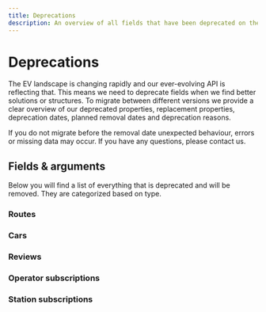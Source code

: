 ```yaml
---
title: Deprecations
description: An overview of all fields that have been deprecated on the Chargetrip API.
---
```


# Deprecations

The EV landscape is changing rapidly and our ever-evolving API is reflecting that. This means we need to deprecate fields when we find better solutions or structures. To migrate between different versions we provide a clear overview of our deprecated properties, replacement properties, deprecation dates, planned removal dates and deprecation reasons.

<note display="block">

If you do not migrate before the removal date unexpected behaviour, errors or missing data may occur. If you have any questions, please <cta action='smallchat'>contact us</cta>.

</note>

## Fields & arguments

Below you will find a list of everything that is deprecated and will be removed. They are categorized based on type.

### Routes

<deprecated-item 
    from-title="user" 
    description="May, 2021: user property is handled internally." 
    supported-until="Nov, 2021">
</deprecated-item>

<deprecated-item 
    from-title="route.elevationPlot" 
    to-title="route.pathPlot" 
    description="June, 2021: deprecated in favor of `pathPlot`" 
    supported-until="Dec, 2021">
</deprecated-item>

<deprecated-item 
    from-title="newRoute.routeRequest.operatorIds" 
    to-title="newRoute.routeRequest.operators" 
    description="Dec, 2021: deprecated in favor of `operators`" 
    supported-until="June, 2022">
</deprecated-item>

<deprecated-item 
    from-title="newRoute.routeRequest.operatorRequired" 
    to-title="newRoute.routeRequest.operators" 
    description="Dec, 2021: deprecated in favor of `operators`" 
    supported-until="June, 2022">
</deprecated-item>

<deprecated-item 
    from-title="newRoute.routeRequest.operatorPrefer" 
    to-title="newRoute.routeRequest.operators" 
    description="Dec, 2021: deprecated in favor of `operators`" 
    supported-until="June, 2022">
</deprecated-item>

<deprecated-item 
    from-title="amenityRanking" 
    description="Feb, 2022: deprecated." 
    supported-until="July, 2022">
</deprecated-item>

### Cars

<deprecated-item 
    from-title="carList.size (optional)" 
    to-title="carList.size (required)"
    description="January, 2021: carList query no longer supports fetching the full list in one go and requires pagination." 
    supported-until="Nov, 2021">
</deprecated-item>

<deprecated-item 
    from-title="externalId" 
    description="January, 2021: externalId is no longer being used internally." 
    supported-until="Nov, 2021">
</deprecated-item>

<deprecated-item 
    from-title="make" 
    to-title="naming.make"
    description="January, 2021: New clustering applied to improve property scalability." 
    supported-until="Nov, 2021">
</deprecated-item>

<deprecated-item 
    from-title="model" 
    to-title="naming.model"
    description="January, 2021: New clustering applied to improve property scalability." 
    supported-until="Nov, 2021">
</deprecated-item>

<deprecated-item 
    from-title="edition" 
    to-title="naming.version"
    description="January, 2021: New clustering applied to improve property scalability and alignment with EV Database values." 
    supported-until="Nov, 2021">
</deprecated-item>

<deprecated-item 
    from-title="version" 
    to-title="naming.edition"
    description="January, 2021: New clustering applied to improve property scalability and alignment with EV Database values." 
    supported-until="Nov, 2021">
</deprecated-item>

<deprecated-item 
    from-title="chargetripEdition" 
    to-title="naming.chargetrip_version"
    description="January, 2021: New clustering applied to improve property scalability." 
    supported-until="Nov, 2021">
</deprecated-item>

<deprecated-item 
    from-title="chargetripRange" 
    to-title="naming.chargetrip_range"
    description="January, 2021: New clustering applied to improve property scalability." 
    supported-until="Nov, 2021">
</deprecated-item>

<deprecated-item 
    from-title="fastChargingSupport" 
    to-title="routing.fast_charging_support"
    description="January, 2021: New clustering applied to improve property scalability." 
    supported-until="Nov, 2021">
</deprecated-item>

<deprecated-item 
    from-title="mode" 
    to-title="availability.status"
    description="January, 2021: New clustering applied to improve property scalability and alignment with EV Database values." 
    supported-until="Nov, 2021">
</deprecated-item>

<deprecated-item 
    from-title="seats" 
    to-title="body.seats"
    description="January, 2021: New clustering applied to improve property scalability." 
    supported-until="Nov, 2021">
</deprecated-item>

<deprecated-item 
    from-title="weight" 
    to-title="body.weight"
    description="January, 2021: New clustering applied to improve property scalability." 
    supported-until="Nov, 2021">
</deprecated-item>

<deprecated-item 
    from-title="height" 
    to-title="body.height"
    description="January, 2021: New clustering applied to improve property scalability." 
    supported-until="Nov, 2021">
</deprecated-item>

<deprecated-item 
    from-title="width" 
    to-title="body.width"
    description="January, 2021: New clustering applied to improve property scalability." 
    supported-until="Nov, 2021">
</deprecated-item>

<deprecated-item 
    from-title="batteryUsableKwh" 
    to-title="battery.usable_kwh"
    description="January, 2021: New clustering applied to improve property scalability." 
    supported-until="Nov, 2021">
</deprecated-item>

<deprecated-item 
    from-title="batteryFullKwh" 
    to-title="battery.full_kwh"
    description="January, 2021: New clustering applied to improve property scalability." 
    supported-until="Nov, 2021">
</deprecated-item>

<deprecated-item 
    from-title="acceleration" 
    to-title="performance.acceleration"
    description="January, 2021: New clustering applied to improve property scalability." 
    supported-until="Nov, 2021">
</deprecated-item>

<deprecated-item 
    from-title="topSpeed" 
    to-title="performance.top_speed"
    description="January, 2021: New clustering applied to improve property scalability." 
    supported-until="Nov, 2021">
</deprecated-item>

<deprecated-item 
    from-title="topSpeed" 
    to-title="performance.top_speed"
    description="January, 2021: New clustering applied to improve property scalability." 
    supported-until="Nov, 2021">
</deprecated-item>

<deprecated-item 
    from-title="batteryEfficiency" 
    to-title="battery.efficiency"
    description="January, 2021: Moved towards our new carPremium package and carPremium query." 
    supported-until="Nov, 2021">
</deprecated-item>

<deprecated-item 
    from-title="power" 
    to-title="drivetrain.power"
    description="January, 2021: Moved towards our new carPremium package and carPremium query." 
    supported-until="Nov, 2021">
</deprecated-item>

<deprecated-item 
    from-title="torque" 
    to-title="drivetrain.torque"
    description="January, 2021: Moved towards our new carPremium package and carPremium query." 
    supported-until="Nov, 2021">
</deprecated-item>

<deprecated-item 
    from-title="consumption" 
    to-title="routing.consumption"
    description="January, 2021: Moved towards our new carPremium package and carPremium query." 
    supported-until="Nov, 2021">
</deprecated-item>

<deprecated-item 
    from-title="petrolConsumption" 
    to-title="routing.petrol_consumption"
    description="January, 2021: Moved towards our new carPremium package and carPremium query." 
    supported-until="Nov, 2021">
</deprecated-item>

<deprecated-item 
    from-title="chargingOffset" 
    description="January, 2021: Field removed. chargingOffset is handled internally." 
    supported-until="Nov, 2021">
</deprecated-item>

<deprecated-item 
    from-title="auxConsumption" 
    description="January, 2021: Field removed. auxConsumption is handled internally." 
    supported-until="Nov, 2021">
</deprecated-item>

<deprecated-item 
    from-title="bmsConsumption" 
    description="January, 2021: Field removed. bmsConsumption is handled internally." 
    supported-until="Nov, 2021">
</deprecated-item>

<deprecated-item 
    from-title="dragCoefficient" 
    description="January, 2021: Field removed. dragCoefficient is handled internally." 
    supported-until="Nov, 2021">
</deprecated-item>

<deprecated-item 
    from-title="tirePressure" 
    description="January, 2021: Field removed. tirePressure is handled internally." 
    supported-until="Nov, 2021">
</deprecated-item>

<deprecated-item 
    from-title="motorEfficiency" 
    description="January, 2021: Field removed. motorEfficiency is handled internally." 
    supported-until="Nov, 2021">
</deprecated-item>

<deprecated-item 
    from-title="drivelineEfficiency" 
    description="January, 2021: Field removed. drivelineEfficiency is handled internally." 
    supported-until="Nov, 2021">
</deprecated-item>

<deprecated-item 
    from-title="regenEfficiency" 
    description="January, 2021: Field removed. regenEfficiency is handled internally." 
    supported-until="Nov, 2021">
</deprecated-item>

<deprecated-item 
    from-title="carList.query" 
    to-title="carList.filter"
    description="January, 2021: deprecated in favor of `filter`." 
    supported-until="Jan, 2022">
</deprecated-item>

<deprecated-item 
    from-title="route.ev.passengers" 
    to-title="route.ev.occupants"
    description="Jan, 2022: deprecated in favor of `occupants`." 
    supported-until="June, 2022">
</deprecated-item>

### Reviews

<deprecated-item 
    from-title="user.id" 
    description="May, 2021: user.id is no longer available." 
    supported-until="Nov, 2021">
</deprecated-item>

<deprecated-item 
    from-title="user.firstName" 
    description="May, 2021: user.firstName is no longer available." 
    supported-until="Nov, 2021">
</deprecated-item>

<deprecated-item 
    from-title="user.lastName" 
    description="May, 2021: user.lastName is no longer available." 
    supported-until="Nov, 2021">
</deprecated-item>

### Operator subscriptions

<deprecated-item 
    from-title="operator.operatorAdded" 
    description="June, 2021: operatorAdded has been removed, no value will be sent." 
    supported-until="Dec, 2021">
</deprecated-item>

<deprecated-item 
    from-title="operator.operatorUpdated" 
    description="June, 2021: operatorUpdated has been removed, no value will be sent." 
    supported-until="Dec, 2021">
</deprecated-item>

<deprecated-item 
    from-title="operator.operatorDeleted" 
    description="June, 2021: operatorDeleted has been removed, no value will be sent." 
    supported-until="Dec, 2021">
</deprecated-item>

<deprecated-item 
    from-title="operator.operatorUpdatedById(id: ID!)" 
    description="June, 2021: operatorUpdatedById(id: ID!) has been removed, no value will be sent." 
    supported-until="Dec, 2021">
</deprecated-item>

<deprecated-item 
    from-title="operator.operatorDeletedById(id: ID!)" 
    description="June, 2021: operatorDeletedById(id: ID!) has been removed, no value will be sent." 
    supported-until="Dec, 2021">
</deprecated-item>

### Station subscriptions

<deprecated-item 
    from-title="stations.stationAdded" 
    description="June, 2021: stationAdded has been removed, no value will be sent." 
    supported-until="Dec, 2021">
</deprecated-item>

<deprecated-item 
    from-title="stations.stationUpdated" 
    description="June, 2021: stationUpdated has been removed, no value will be sent." 
    supported-until="Dec, 2021">
</deprecated-item>

<deprecated-item 
    from-title="stations.stationDeleted" 
    description="June, 2021: stationDeleted has been removed, no value will be sent." 
    supported-until="Dec, 2021">
</deprecated-item>

<deprecated-item 
    from-title="stations.stationUpdatedById(id: ID!)" 
    description="June, 2021: stationUpdatedById has been removed, no value will be sent." 
    supported-until="Dec, 2021">
</deprecated-item>

<deprecated-item 
    from-title="stations.stationDeletedById(id: ID!)" 
    description="June, 2021: stationDeletedById has been removed, no value will be sent." 
    supported-until="Dec, 2021">
</deprecated-item>

<deprecated-item 
    from-title="station.predicted_availability" 
    to-title="station.predicted_occupancy"
    description="August, 2021: deprecated in favor of `predicted_occupancy`" 
    supported-until="Jan, 2022">
</deprecated-item>

<right-aside>

<latest-updates></latest-updates>

</right-aside>
